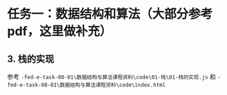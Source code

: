 <!--
 * @Author: your name
 * @Date: 2022-03-10 12:38:58
 * @LastEditTime: 2022-03-14 17:30:53
 * @LastEditors: Please set LastEditors
 * @Description: 打开koroFileHeader查看配置 进行设置: https://github.com/OBKoro1/koro1FileHeader/wiki/%E9%85%8D%E7%BD%AE
 * @FilePath: \lagou\-fed-e-task-08-01\notes\学习笔记.md
-->

# 任务一：数据结构和算法（大部分参考 pdf，这里做补充）

## 3. 栈的实现

参考
`-fed-e-task-08-01\数据结构与算法课程资料\code\01-栈\01-栈的实现.js` 和 `-fed-e-task-08-01\数据结构与算法课程资料\code\index.html`
